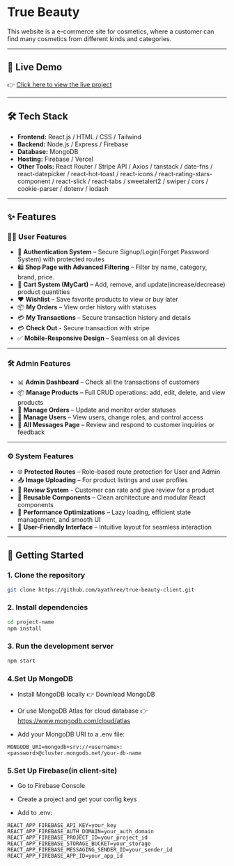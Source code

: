 # True Beauty 

This website is a e-commerce site for cosmetics, where a customer can find many cosmetics from different kinds and categories.

---

## 🚀 Live Demo

👉 [Click here to view the live project](https://true-beauty-2d58d.web.app)

---

## 🛠️ Tech Stack

- **Frontend:** React.js / HTML / CSS / Tailwind 
- **Backend:** Node.js / Express / Firebase
- **Database:** MongoDB
- **Hosting:** Firebase / Vercel 
- **Other Tools:**  React Router / Stripe API / Axios / tanstack / date-fns / react-datepicker / react-hot-toast / react-icons / react-rating-stars-component / react-slick / react-tabs / sweetalert2 / swiper / cors / cookie-parser / dotenv / lodash

---

## ✨ Features

### 🧑‍💼 User Features

- 🔐 **Authentication System** – Secure Signup/Login(Forget Password System) with protected routes
- 🛍️ **Shop Page with Advanced Filtering** – Filter by name, category, brand, price.
- 🛒 **Cart System (MyCart)** – Add, remove, and update(increase/decrease) product quantities
- ❤️ **Wishlist** – Save favorite products to view or buy later
- 📦 **My Orders** – View order history with statuses
- 💳 **My Transactions** – Secure transaction history and details
- 💳 **Check Out** - Secure transaction with stripe
- ✅ **Mobile-Responsive Design** – Seamless on all devices

---

### 🛠️ Admin Features
- 📊 **Admin Dashboard** – Check all the transactions of customers  
- 📦 **Manage Products** – Full CRUD operations: add, edit, delete, and view products  
- 📑 **Manage Orders** – Update and monitor order statuses  
- 👥 **Manage Users** – View users, change roles, and control access  
- 💬 **All Messages Page** – Review and respond to customer inquiries or feedback

---

### ⚙️ System Features
- 🌐 **Protected Routes** – Role-based route protection for User and Admin  
- 📤 **Image Uploading** – For product listings and user profiles  
- 💬 **Review System** - Customer can rate and give review for a product
- 🧩 **Reusable Components** – Clean architecture and modular React components    
- 🚀 **Performance Optimizations** – Lazy loading, efficient state management, and smooth UI  
- 🧪 **User-Friendly Interface** – Intuitive layout for seamless interaction

---

## 🧰 Getting Started

### 1. Clone the repository

```bash
git clone https://github.com/ayathree/true-beauty-client.git

```

### 2. Install dependencies

```bash
cd project-name
npm install

```
### 3. Run the development server

```bash
npm start

```
### 4.Set Up MongoDB

- Install MongoDB locally
  👉 Download MongoDB

- Or use MongoDB Atlas for cloud database
  👉 https://www.mongodb.com/cloud/atlas

- Add your MongoDB URI to a .env file:

```env
MONGODB_URI=mongodb+srv://<username>:<password>@cluster.mongodb.net/your-db-name
```
### 5.Set Up Firebase(in client-site)

- Go to Firebase Console

- Create a project and get your config keys

- Add to .env:
```env
REACT_APP_FIREBASE_API_KEY=your_key
REACT_APP_FIREBASE_AUTH_DOMAIN=your_auth_domain
REACT_APP_FIREBASE_PROJECT_ID=your_project_id
REACT_APP_FIREBASE_STORAGE_BUCKET=your_storage
REACT_APP_FIREBASE_MESSAGING_SENDER_ID=your_sender_id
REACT_APP_FIREBASE_APP_ID=your_app_id
```


